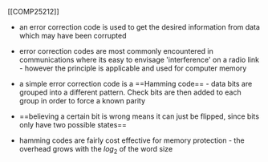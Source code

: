 [[COMP25212]]

- an error correction code is used to get the desired information from data which may have been corrupted
- error correction codes are most commonly encountered in communications where its easy to envisage 'interference' on a radio link - however the principle is applicable and used for computer memory
- a simple error correction code is a ==Hamming code== - data bits are grouped into a different pattern. Check bits are then added to each group in order to force a known parity

- ==believing a certain bit is wrong means it can just be flipped, since bits only have two possible states==

- hamming codes are fairly cost effective for memory protection - the overhead grows with the $log_2$ of the word size